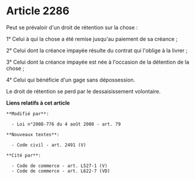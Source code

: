 # Article 2286

Peut se prévaloir d'un droit de rétention sur la chose :

1° Celui à qui la chose a été remise jusqu'au paiement de sa créance ;

2° Celui dont la créance impayée résulte du contrat qui l'oblige à la livrer ;

3° Celui dont la créance impayée est née à l'occasion de la détention de la chose ;

4° Celui qui bénéficie d'un gage sans dépossession.

Le droit de rétention se perd par le dessaisissement volontaire.

**Liens relatifs à cet article**

	**Modifié par**:

	  - Loi n°2008-776 du 4 août 2008 - art. 79

	**Nouveaux textes**:

	  - Code civil - art. 2491 (V)

	**Cité par**:

	  - Code de commerce - art. L527-1 (V)
	  - Code de commerce - art. L622-7 (VD)
